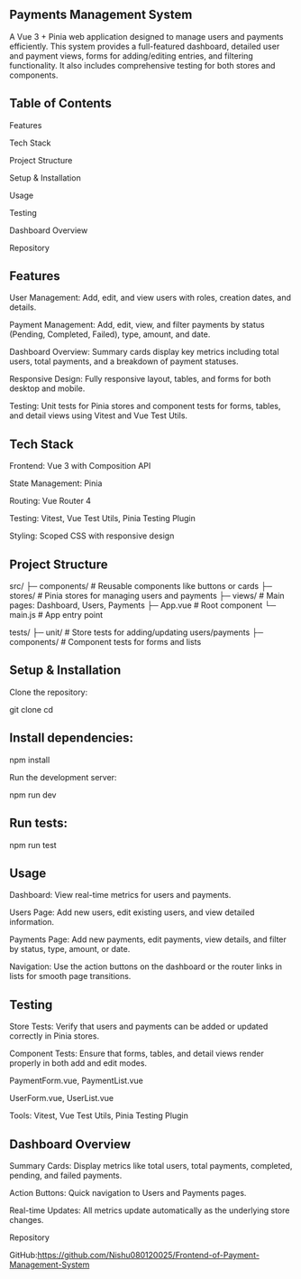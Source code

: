 ## Payments Management System

A Vue 3 + Pinia web application designed to manage users and payments efficiently. This system provides a full-featured dashboard, detailed user and payment views, forms for adding/editing entries, and filtering functionality. It also includes comprehensive testing for both stores and components.

## Table of Contents

Features

Tech Stack

Project Structure

Setup & Installation

Usage

Testing

Dashboard Overview

Repository

## Features

User Management:
Add, edit, and view users with roles, creation dates, and details.

Payment Management:
Add, edit, view, and filter payments by status (Pending, Completed, Failed), type, amount, and date.

Dashboard Overview:
Summary cards display key metrics including total users, total payments, and a breakdown of payment statuses.

Responsive Design:
Fully responsive layout, tables, and forms for both desktop and mobile.

Testing:
Unit tests for Pinia stores and component tests for forms, tables, and detail views using Vitest and Vue Test Utils.

## Tech Stack

Frontend: Vue 3 with Composition API

State Management: Pinia

Routing: Vue Router 4

Testing: Vitest, Vue Test Utils, Pinia Testing Plugin

Styling: Scoped CSS with responsive design

## Project Structure
src/
 ├─ components/       # Reusable components like buttons or cards
 ├─ stores/           # Pinia stores for managing users and payments
 ├─ views/            # Main pages: Dashboard, Users, Payments
 ├─ App.vue           # Root component
 └─ main.js           # App entry point

tests/
 ├─ unit/             # Store tests for adding/updating users/payments
 ├─ components/       # Component tests for forms and lists


## Setup & Installation

Clone the repository:

git clone <repo-link>
cd <project-folder>


## Install dependencies:

npm install


Run the development server:

npm run dev


## Run tests:

npm run test

## Usage

Dashboard: View real-time metrics for users and payments.

Users Page: Add new users, edit existing users, and view detailed information.

Payments Page: Add new payments, edit payments, view details, and filter by status, type, amount, or date.

Navigation: Use the action buttons on the dashboard or the router links in lists for smooth page transitions.

## Testing

Store Tests:
Verify that users and payments can be added or updated correctly in Pinia stores.

Component Tests:
Ensure that forms, tables, and detail views render properly in both add and edit modes.

PaymentForm.vue, PaymentList.vue

UserForm.vue, UserList.vue

Tools: Vitest, Vue Test Utils, Pinia Testing Plugin

## Dashboard Overview

Summary Cards: Display metrics like total users, total payments, completed, pending, and failed payments.

Action Buttons: Quick navigation to Users and Payments pages.

Real-time Updates: All metrics update automatically as the underlying store changes.

Repository

GitHub:https://github.com/Nishu080120025/Frontend-of-Payment-Management-System
